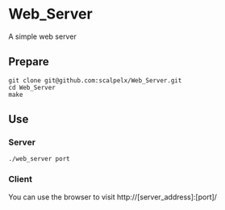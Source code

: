 # Web_Server
A simple web server

## Prepare

    git clone git@github.com:scalpelx/Web_Server.git
    cd Web_Server
    make
    
## Use

### Server

    ./web_server port
    
### Client

You can use the browser to visit http://[server_address]:[port]/